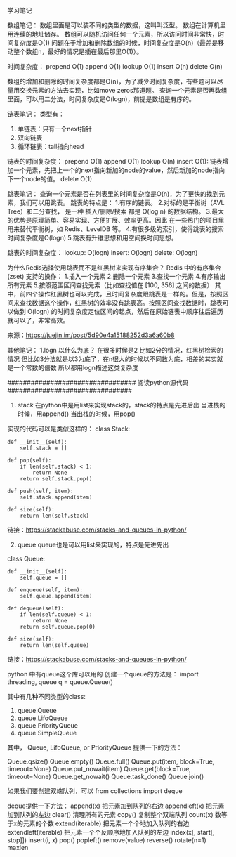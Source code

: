 学习笔记

数组笔记：
数组里面是可以装不同的类型的数据，这叫叫泛型。
数组在计算机里用连续的地址储存。
数组可以随机访问任何一个元素，所以访问时间非常快，时间复杂度是O(1)
问题在于增加和删除数组的时候，时间复杂度是O(n)（最差是移动整个数组n，最好的情况是插在最后那里O(1)）。

时间复杂度：
prepend O(1)
append  O(1)
lookup  O(1)
insert  O(n)
delete  O(n)

数组的增加和删除的时间复杂度都是O(n)，为了减少时间复杂度，有些题可以尽量用交换元素的方法去实现，比如move zeros那道题。
查询一个元素是否再数组里面，可以用二分法，时间复杂度是O(logn)，前提是数组是有序的。


链表笔记：
类型有：
1.	单链表：只有一个next指针
2.	双向链表
3.	循环链表：tail指向head


链表的时间复杂度：
prepend	O(1)
append	O(1)
lookup	O(n)
insert	O(1): 链表增加一个元素，先把上一个的next指向新加的node的value，然后新加的node指向下一个node的值。
delete	O(1)


跳表笔记：
查询一个元素是否在列表里的时间复杂度是O(n)，为了更快的找到元素，我们可以用跳表。
跳表的特点是：
1.有序的链表。
2.对标的是平衡树（AVL Tree）和二分查找， 是一种 插入/删除/搜索 都是 O(log n) 的数据结构。
3.最大的优势是原理简单、容易实现、方便扩展、效率更高。因此 在一些热门的项目里用来替代平衡树，如 Redis、LevelDB 等。
4.有很多级的索引，使得跳表的搜索时间复杂度是O(logn)
5.跳表有升维思想和用空间换时间思想。

跳表的时间复杂度：
lookup: O(logn)
insert: O(logn)
delete: O(logn)

为什么Redis选择使用跳表而不是红黑树来实现有序集合？
Redis 中的有序集合(zset) 支持的操作：
1.插入一个元素
2.删除一个元素
3.查找一个元素
4.有序输出所有元素
5.按照范围区间查找元素（比如查找值在 [100, 356] 之间的数据）
其中，前四个操作红黑树也可以完成，且时间复杂度跟跳表是一样的。但是，按照区间来查找数据这个操作，红黑树的效率没有跳表高。按照区间查找数据时，跳表可以做到 O(logn) 的时间复杂度定位区间的起点，然后在原始链表中顺序往后遍历就可以了，非常高效。

来源：https://juejin.im/post/5d90e4a15188252d3a6a60b8


其他笔记：
1.logn 以什么为底？
在很多时候是2 比如2分的情况，红黑树检索的情况 但比如3分法就是以3为底了，在n很大的时候以不同数为底，相差的其实就是一个常数的倍数 所以都用logn描述这类复杂度


#################################
阅读python源代码
################################
1. stack 
在python中是用list来实现stack的，stack的特点是先进后出
当进栈的时候，用append()
当出栈的时候，用pop()

实现的代码可以是类似这样的：
class Stack:

    def __init__(self):
        self.stack = []

    def pop(self):
        if len(self.stack) < 1:
            return None
        return self.stack.pop()

    def push(self, item):
        self.stack.append(item)

    def size(self):
        return len(self.stack)

链接：https://stackabuse.com/stacks-and-queues-in-python/



2. queue
queue也是可以用list来实现的，特点是先进先出

class Queue:

    def __init__(self):
        self.queue = []

    def enqueue(self, item):
        self.queue.append(item)

    def dequeue(self):
        if len(self.queue) < 1:
            return None
        return self.queue.pop(0)

    def size(self):
        return len(self.queue) 
链接：https://stackabuse.com/stacks-and-queues-in-python/

python 中有queue这个库可以用的
创建一个queue的方法是：
import threading, queue
q = queue.Queue()

其中有几种不同类型的class:
1. queue.Queue
2. queue.LifoQueue
3. queue.PriorityQueue
4. queue.SimpleQueue


其中， Queue, LifoQueue, or PriorityQueue 提供一下的方法：

Queue.qsize()
Queue.empty()
Queue.full()
Queue.put(item, block=True, timeout=None)
Queue.put_nowait(item)
Queue.get(block=True, timeout=None)
Queue.get_nowait()
Queue.task_done()
Queue.join()


如果我们要创建双端队列，可以
from collections import deque

deque提供一下方法：
append(x)                 把元素加到队列的右边
appendleft(x)             把元素加到队列的左边
clear()                   清理所有的元素 
copy()                    复制整个双端队列
count(x)                   数等于x的元素的个数
extend(iterable)           把元素一个个地加入队列的右边
extendleft(iterable)       把元素一个个反顺序地加入队列的左边
index(x[, start[, stop]])
insert(i, x)
pop()
popleft()
remove(value)
reverse()
rotate(n=1)
maxlen





